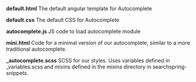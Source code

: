 **default.html**
The default angular template for Autocomplete

**default.css**
The default CSS for Autocomplete

**autocomplete.js**
JS code to load autocomplete module

**mini.html**
Code for a minimal version of our autocomplete, similar to a more traditional autocomplete.

**_autocomplete.scss**
SCSS for our styles. Uses variables defined in _variables.scss and mixins defined in the mixins directory in searchspring-snippets.
